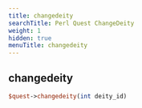 ```yaml
---
title: changedeity
searchTitle: Perl Quest ChangeDeity
weight: 1
hidden: true
menuTitle: changedeity
---
```

## changedeity
```perl
$quest->changedeity(int deity_id)
```